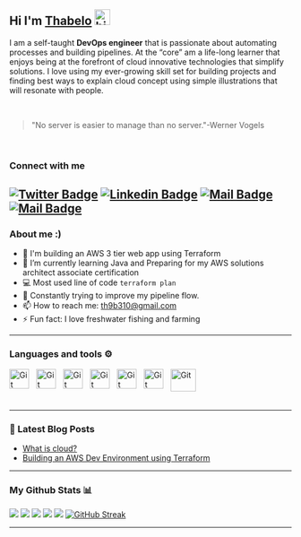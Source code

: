 ## Hi I'm [Thabelo](https://hashnode.com/@Thab310) <img src="https://user-images.githubusercontent.com/1303154/88677602-1635ba80-d120-11ea-84d8-d263ba5fc3c0.gif" width="28px" height="28px" alt="hi">


I am a self-taught **DevOps engineer** that is passionate about automating processes and building pipelines. At the “core” am a life-long learner that enjoys being at the forefront of cloud innovative technologies that simplify solutions. I love using my ever-growing skill set for building projects and finding best ways to explain cloud concept using simple illustrations that will resonate with people.

<br>

> "No server is easier to manage than  no server."-Werner Vogels

<br>

### Connect with me  
[![Twitter Badge](https://img.shields.io/badge/-@Thab31o-1ca0f1?style=flat&labelColor=1ca0f1&logo=twitter&logoColor=white&link=https://twitter.com/Thab31o)](https://twitter.com/Thab31o)
[![Linkedin Badge](https://img.shields.io/badge/-Thabelo-0e76a8?style=flat&labelColor=0e76a8&logo=linkedin&logoColor=white)](https://www.linkedin.com/in/thabelo-ramabualana/) [![Mail Badge](https://img.shields.io/badge/-@thab31o-e84393?style=flat&labelColor=e84393&logo=instagram&logoColor=white)](https://instagram.com/thab31o) [![Mail Badge](https://img.shields.io/badge/-Th9b310@gmail.com-c0392b?style=flat&labelColor=c0392b&logo=gmail&logoColor=white)](mailto:th9b310@gmail.com)
---

### About me :)
- 🔭 I'm  building an AWS 3 tier web app using Terraform
- 🌱 I’m currently learning Java and Preparing for my AWS solutions architect associate certification
- :computer: Most used line of code `terraform plan`
- 🤔 Constantly trying to improve my pipeline flow.
- 📫 How to reach me: th9b310@gmail.com
- ⚡ Fun fact: I love freshwater fishing and farming
---

### Languages and tools ⚙️
<!-- For more icons please follow  https://devicon.dev/ and  https://github.com/MikeCodesDotNET/ColoredBadges -->

<img align="left" alt="Git" width="35px" style="padding-right:10px;" src="https://cdn.jsdelivr.net/gh/devicons/devicon/icons/vscode/vscode-original.svg" />
<img align="left" alt="Git" width="35px" style="padding-right:10px;" src="https://cdn.jsdelivr.net/gh/devicons/devicon/icons/git/git-original.svg" />
<img align="left" alt="Git" width="35px" style="padding-right:10px;" src="https://cdn.jsdelivr.net/gh/devicons/devicon/icons/github/github-original.svg" />
<img align="left" alt="Git" width="35px" style="padding-right:10px;" src="https://cdn.jsdelivr.net/gh/devicons/devicon/icons/terraform/terraform-original.svg" />
<img align="left" alt="Git" width="35px" style="padding-right:10px;" src="https://cdn.jsdelivr.net/gh/devicons/devicon/icons/python/python-original.svg" />
<img align="left" alt="Git" width="35px" style="padding-right:10px;" src="https://cdn.jsdelivr.net/gh/devicons/devicon/icons/bash/bash-original.svg" />
<img align="left" alt="Git" width="45px" height=40 style="padding-right:10px;" src="https://cdn.worldvectorlogo.com/logos/aws-2.svg" />

<br>
<br>

#

---

### 📕 Latest Blog Posts
<!-- BLOG-POST-LIST:START -->
- [What is cloud?](https://blog.thabeloramabulana.com/what-is-cloud)
- [Building an AWS Dev Environment using Terraform](https://blog.thabeloramabulana.com/building-an-aws-development-environment-using-terraform)
<!-- BLOG-POST-LIST:END-->
---
### My Github Stats 📊

![](http://github-profile-summary-cards.vercel.app/api/cards/profile-details?username=Thab310&theme=github_dark)
![](http://github-profile-summary-cards.vercel.app/api/cards/repos-per-language?username=Thab310&theme=github_dark)
![](http://github-profile-summary-cards.vercel.app/api/cards/most-commit-language?username=Thab310&theme=github_dark)
![](http://github-profile-summary-cards.vercel.app/api/cards/stats?username=Thab310&theme=github_dark)
![](http://github-profile-summary-cards.vercel.app/api/cards/productive-time?username=Thab310&theme=github_dark&utcOffset=8)
[![GitHub Streak](https://streak-stats.demolab.com?user=Thab310&theme=dark)](https://git.io/streak-stats)


---

